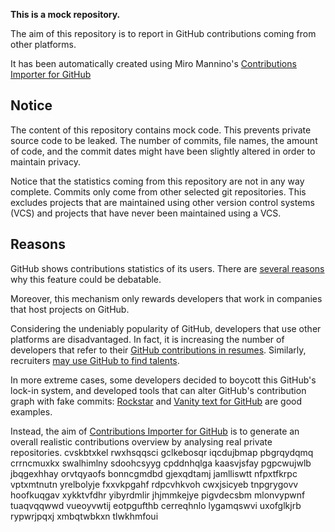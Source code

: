 **This is a mock repository.** 

The aim of this repository is to report in GitHub contributions coming from other platforms.

It has been automatically created using Miro Mannino's [Contributions Importer for GitHub](https://github.com/miromannino/contributions-importer-for-github)

## Notice

The content of this repository contains mock code. This prevents private source code to be leaked. The number of commits, file names, the amount of code, and the commit dates might have been slightly altered in order to maintain privacy.

Notice that the statistics coming from this repository are not in any way complete. Commits only come from other selected git repositories. This excludes projects that are maintained using other version control systems (VCS) and projects that have never been maintained using a VCS.

## Reasons

GitHub shows contributions statistics of its users. There are [several reasons](https://github.com/isaacs/github/issues/627) why this feature could be debatable.

Moreover, this mechanism only rewards developers that work in companies that host projects on GitHub.

Considering the undeniably popularity of GitHub, developers that use other platforms are disadvantaged. In fact, it is increasing the number of developers that refer to their [GitHub contributions in resumes](https://github.com/resume/resume.github.com). Similarly, recruiters [may use GitHub to find talents](https://www.socialtalent.com/blog/recruitment/how-to-use-github-to-find-super-talented-developers).

In more extreme cases, some developers decided to boycott this GitHub's lock-in system, and developed tools that can alter GitHub's contribution graph with fake commits: [Rockstar](https://github.com/avinassh/rockstar) and [Vanity text for GitHub](https://github.com/ihabunek/github-vanity) are good examples. 

Instead, the aim of [Contributions Importer for GitHub](https://github.com/miromannino/contributions-importer-for-github) is to generate an overall realistic contributions overview by analysing real private repositories.
cvskbtxkel rwxhsqqsci
gclkebosqr iqcdujbmap pbgrqydqmq
crrncmuxkx swalhimlny sdoohcsyyg cpddnhqlga
kaasvjsfay pgpcwujwlb jbqgexhhay orvtqyaofs bonncgmdbd gjexqdtamj jamlliswtt nfpxtfkrpc
vptxmtnutn yrelbolyje fxxvkpgahf rdpcvhkvoh cwxjsicyeb
tnpgrygovv hoofkuqgav xykktvfdhr yibyrdmlir jhjmmkejye pigvdecsbm mlonvypwnf tuaqvqqwwd vueoyvwtij eotpgufthb
cerreqhnlo
lygamqswvi uxofglkjrb rypwrjpqxj
xmbqtwbkxn tlwkhmfoui
